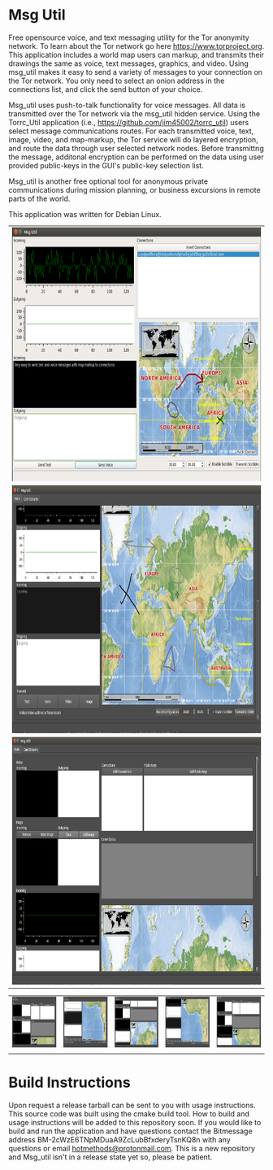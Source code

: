 # Msg Util
Free opensource voice, and text messaging utility for the Tor anonymity network. To learn about the Tor network go here https://www.torproject.org. This application includes a world map users can markup, and transmits their drawings the same as voice, text messages, graphics, and video. Using msg_util makes it easy to send a variety of messages to your connection on the Tor network. You only need to select an onion address in the connections list, and click the send button of your choice.

Msg_util uses push-to-talk functionality for voice messages. All data is transmitted over the Tor network via the msg_util hidden service. Using the Torrc_Util application (i.e., https://github.com/jim45002/torrc_util) users select message communications routes. For each transmitted voice, text, image, video, and map-markup, the Tor service will do layered encryption, and route the data through user selected network nodes. Before transmittng the message, additonal encryption can be performed on the data using user provided public-keys in the GUI's public-key selection list. 

Msg_util is another free optional tool for anonymous private communications during mission planning, or business excursions in remote parts of the world.    

This application was written for Debian Linux. 


<table>
<tr> 
<td> <img src="./resources/msg_util_gui.png" alt="" width="882" height="500"> </td>
</tr>
<tr> 
<td> <img src="./resources/msg_util_4.png" alt="" width="882" height="487">  </td>
</tr>
<tr> 
<td> <img src="./resources/msg_util_3.png" alt="" width="882" height="487">  </td>
</tr>
</table>

<table>
<tr> 
<td> <img src="./resources/msg_util_1.png" alt="" width="150" height="100"> </td>
<td> <img src="./resources/msg_util_2.png" alt="" width="150" height="100"> </td>
<td> <img src="./resources/msg_util_5.png" alt="" width="150" height="100"> </td>
<td> <img src="./resources/msg_util_7.png" alt="" width="150" height="100"> </td>
<td> <img src="./resources/msg_util_6.png" alt="" width="150" height="100"> </td>
</tr>
<tr> 
<td> </td>
<td> </td>
<td> </td>
<td> </td>
<td> </td>
</tr>
</table>

# Build Instructions
Upon request a release tarball can be sent to you with usage instructions. This source code was built using the cmake build tool. How to build and usage instructions will be added to this repository soon. If you would like to build and run the application and have questions contact the Bitmessage address BM-2cWzE6TNpMDuaA9ZcLubBfxderyTsnKQ8n with any questions or email hotmethods@protonmail.com. This is a new repository and Msg_util isn't in a release state yet so, please be patient.





